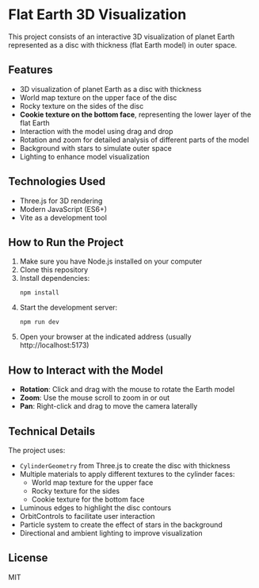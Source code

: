 # Flat Earth 3D Visualization

This project consists of an interactive 3D visualization of planet Earth represented as a disc with thickness (flat Earth model) in outer space.

## Features

- 3D visualization of planet Earth as a disc with thickness
- World map texture on the upper face of the disc
- Rocky texture on the sides of the disc
- **Cookie texture on the bottom face**, representing the lower layer of the flat Earth
- Interaction with the model using drag and drop
- Rotation and zoom for detailed analysis of different parts of the model
- Background with stars to simulate outer space
- Lighting to enhance model visualization

## Technologies Used

- Three.js for 3D rendering
- Modern JavaScript (ES6+)
- Vite as a development tool

## How to Run the Project

1. Make sure you have Node.js installed on your computer
2. Clone this repository
3. Install dependencies:
   ```
   npm install
   ```
4. Start the development server:
   ```
   npm run dev
   ```
5. Open your browser at the indicated address (usually http://localhost:5173)

## How to Interact with the Model

- **Rotation**: Click and drag with the mouse to rotate the Earth model
- **Zoom**: Use the mouse scroll to zoom in or out
- **Pan**: Right-click and drag to move the camera laterally

## Technical Details

The project uses:
- `CylinderGeometry` from Three.js to create the disc with thickness
- Multiple materials to apply different textures to the cylinder faces:
  - World map texture for the upper face
  - Rocky texture for the sides
  - Cookie texture for the bottom face
- Luminous edges to highlight the disc contours
- OrbitControls to facilitate user interaction
- Particle system to create the effect of stars in the background
- Directional and ambient lighting to improve visualization

## License

MIT 